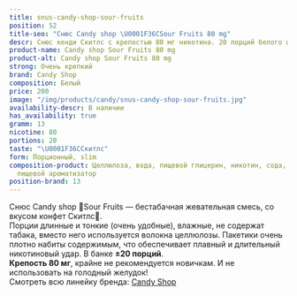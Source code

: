 ```yaml
---
title: snus-candy-shop-sour-fruits
position: 52
title-seo: "Снюс Candy shop \U0001F36CSour Fruits 80 mg"
descr: Снюс кенди Скитлс с крепостью 80 мг никотина. 20 порций белого цвета.
product-name: Candy shop Sour Fruits 80 mg
product-alt: Candy shop Sour Fruits 80 mg
strong: Очень крепкий
brand: Candy Shop
composition: Белый
price: 200
image: "/img/products/candy/snus-candy-shop-sour-fruits.jpg"
availability-descr: В наличии
has_availability: true
gramm: 13
nicotine: 80
portions: 20
taste: "\U0001F36CСкитлс"
form: Порционный, slim
composition-product: Целлюлоза, вода, пищевой глицерин, никотин, сода, карбонат натрия,
  пищевой ароматизатор
position-brand: 13
---
```


Снюс Candy shop 🍬Sour Fruits — бестабачная жевательная смесь, со вкусом конфет Скитлс🍬.<br>
Порции длинные и тонкие (очень удобные),  влажные, не содержат табака, вместо него используется волокна целлюлозы. Пакетики очень плотно набиты содержимым, что обеспечивает плавный и длительный никотиновый удар. В банке **±20 порций**.<br>
**Крепость 80 мг**, крайне не рекомендуется новичкам. И не использовать на голодный желудок!<br>
Смотреть всю линейку бренда: <a href="/candy-shop-snus">Candy Shop</a>